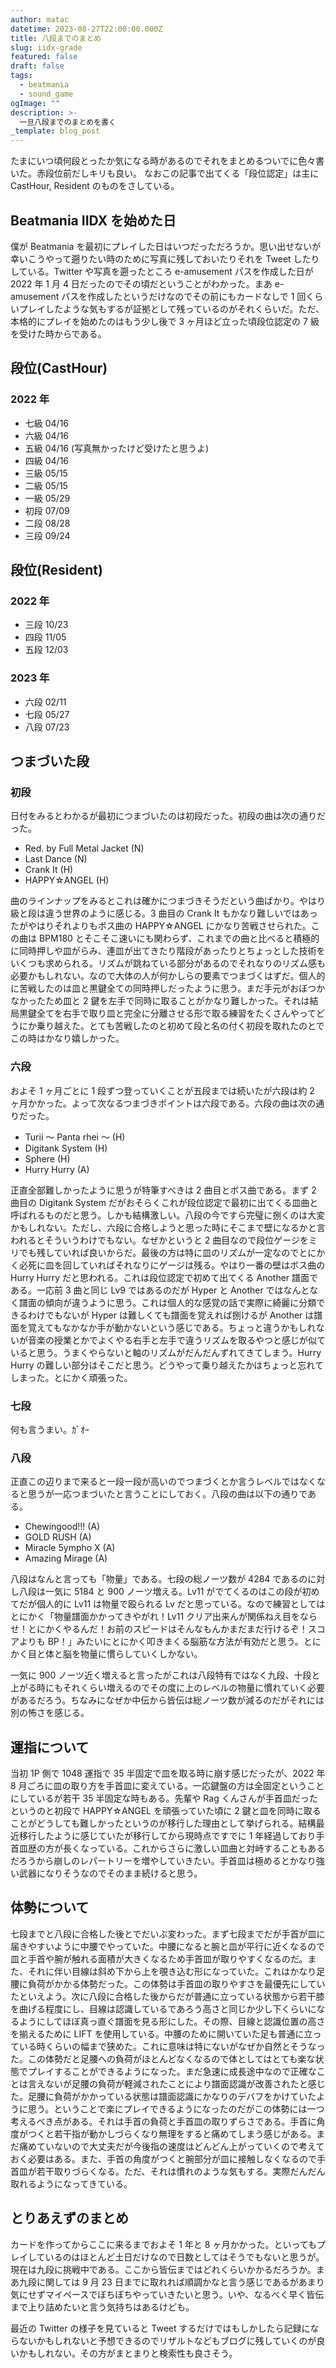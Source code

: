 ```yaml
---
author: matac
datetime: 2023-08-27T22:00:00.000Z
title: 八段までのまとめ
slug: iidx-grade
featured: false
draft: false
tags:
  - beatmania
  - sound_game
ogImage: ""
description: >-
  一旦八段までのまとめを書く
_template: blog_post
---
```


たまにいつ頃何段とったか気になる時があるのでそれをまとめるついでに色々書いた。赤段位前だしキリも良い。
なおこの記事で出てくる「段位認定」は主に CastHour, Resident のものをさしている。

## Beatmania IIDX を始めた日

僕が Beatmania を最初にプレイした日はいつだっただろうか。思い出せないが幸いこうやって遡りたい時のために写真に残しておいたりそれを Tweet したりしている。Twitter や写真を遡ったところ e-amusement パスを作成した日が 2022 年 1 月 4 日だったのでその頃だということがわかった。まあ e-amusement パスを作成したというだけなのでその前にもカードなしで 1 回くらいプレイしたような気もするが証拠として残っているのがそれくらいだ。ただ、本格的にプレイを始めたのはもう少し後で 3 ヶ月ほど立った頃段位認定の 7 級を受けた時からである。

## 段位(CastHour)

### 2022 年

- 七級 04/16
- 六級 04/16
- 五級 04/16 (写真無かったけど受けたと思うよ)
- 四級 04/16
- 三級 05/15
- 二級 05/15
- 一級 05/29
- 初段 07/09
- 二段 08/28
- 三段 09/24

## 段位(Resident)

### 2022 年

- 三段 10/23
- 四段 11/05
- 五段 12/03

### 2023 年

- 六段 02/11
- 七段 05/27
- 八段 07/23

## つまづいた段

### 初段

日付をみるとわかるが最初につまづいたのは初段だった。初段の曲は次の通りだった。

- Red. by Full Metal Jacket (N)
- Last Dance (N)
- Crank It (H)
- HAPPY☆ANGEL (H)

曲のラインナップをみるとこれは確かにつまづきそうだという曲ばかり。やはり級と段は違う世界のように感じる。3 曲目の Crank It もかなり難しいではあったがやはりそれよりもボス曲の HAPPY☆ANGEL にかなり苦戦させられた。この曲は BPM180 とそこそこ速いにも関わらず、これまでの曲と比べると積極的に同時押しや皿がらみ、連皿が出てきたり階段があったりとちょっとした技術をいくつも求められる。リズムが跳ねている部分があるのでそれなりのリズム感も必要かもしれない。なので大体の人が何かしらの要素でつまづくはずだ。個人的に苦戦したのは皿と黒鍵全ての同時押しだったように思う。まだ手元がおぼつかなかったため皿と 2 鍵を左手で同時に取ることがかなり難しかった。それは結局黒鍵全てを右手で取り皿と完全に分離させる形で取る練習をたくさんやってどうにか乗り越えた。とても苦戦したのと初めて段と名の付く初段を取れたのとでこの時はかなり嬉しかった。

### 六段

およそ 1 ヶ月ごとに 1 段ずつ登っていくことが五段までは続いたが六段は約 2 ヶ月かかった。よって次なるつまづきポイントは六段である。六段の曲は次の通りだった。

- Turii ～ Panta rhei ～ (H)
- Digitank System (H)
- Sphere (H)
- Hurry Hurry (A)

正直全部難しかったように思うが特筆すべきは 2 曲目とボス曲である。まず 2 曲目の Digitank System だがおそらくこれが段位認定で最初に出てくる皿曲と呼ばれるものだと思う。しかも結構激しい。八段の今ですら完璧に捌くのは大変かもしれない。ただし、六段に合格しようと思った時にそこまで壁になるかと言われるとそういうわけでもない。なぜかというと 2 曲目なので段位ゲージをミリでも残していれば良いからだ。最後の方は特に皿のリズムが一定なのでとにかく必死に皿を回していればそれなりにゲージは残る。やはり一番の壁はボス曲の Hurry Hurry だと思われる。これは段位認定で初めて出てくる Another 譜面である。一応前 3 曲と同じ Lv9 ではあるのだが Hyper と Another ではなんとなく譜面の傾向が違うように思う。これは個人的な感覚の話で実際に綺麗に分類できるわけでもないが Hyper は難しくても譜面を覚えれば捌けるが Another は譜面を覚えてもなかなか手が動かないという感じである。ちょっと違うかもしれないが音楽の授業とかでよくやる右手と左手で違うリズムを取るやつと感じが似ていると思う。うまくやらないと軸のリズムがだんだんずれてきてしまう。Hurry Hurry の難しい部分はそこだと思う。どうやって乗り越えたかはちょっと忘れてしまった。とにかく頑張った。

### 七段

何も言うまい。ｶﾞｵｰ

### 八段

正直この辺りまで来ると一段一段が高いのでつまづくとか言うレベルではなくなると思うが一応つまづいたと言うことにしておく。八段の曲は以下の通りである。

- Chewingood!!! (A)
- GOLD RUSH (A)
- Miracle 5ympho X (A)
- Amazing Mirage (A)

八段はなんと言っても「物量」である。七段の総ノーツ数が 4284 であるのに対し八段は一気に 5184 と 900 ノーツ増える。Lv11 がでてくるのはこの段が初めてだが個人的に Lv11 は物量で殴られる Lv だと思っている。なので練習としてはとにかく「物量譜面かかってきやがれ！Lv11 クリア出来んが関係ねえ目をならせ！とにかくやるんだ！お前のスピードはそんなもんかまだまだ行けるぞ！スコアよりも BP！」みたいにとにかく叩きまくる脳筋な方法が有効だと思う。とにかく目と体と脳を物量に慣らしていくしかない。

一気に 900 ノーツ近く増えると言ったがこれは八段特有ではなく九段、十段と上がる時にもそれくらい増えるのでその度に上のレベルの物量に慣れていく必要があるだろう。ちなみになぜか中伝から皆伝は総ノーツ数が減るのだがそれには別の怖さを感じる。

## 運指について

当初 1P 側で 1048 運指で 35 半固定で皿を取る時に崩す感じだったが、2022 年 8 月ごろに皿の取り方を手首皿に変えている。一応鍵盤の方は全固定ということにしているが若干 35 半固定な時もある。先輩や Rag くんさんが手首皿だったというのと初段で HAPPY☆ANGEL を頑張っていた頃に 2 鍵と皿を同時に取ることがどうしても難しかったというのが移行した理由として挙げられる。結構最近移行したように感じていたが移行してから現時点ですでに 1 年経過しており手首皿歴の方が長くなっている。これからさらに激しい皿曲と対峙することもあるだろうから崩しのレパートリーを増やしていきたい。手首皿は極めるとかなり強い武器になりそうなのでそのまま続けると思う。

## 体勢について

七段までと八段に合格した後とでだいぶ変わった。まず七段までだが手首が皿に届きやすいように中腰でやっていた。中腰になると腕と皿が平行に近くなるので皿と手首や腕が触れる面積が大きくなるため手首皿が取りやすくなるのだ。また、それに伴い目線は斜め下から上を覗き込む形になっていた。これはかなり足腰に負荷がかかる体勢だった。この体勢は手首皿の取りやすさを最優先にしていたといえよう。次に八段に合格した後からだが普通に立っている状態から若干膝を曲げる程度にし、目線は認識しているであろう高さと同じか少し下くらいになるようにしてほぼ真っ直ぐ譜面を見る形にした。その際、目線と認識位置の高さを揃えるために LIFT を使用している。中腰のために開いていた足も普通に立っている時くらいの幅まで狭めた。これに意味は特にないがなぜか自然とそうなった。この体勢だと足腰への負荷がほとんどなくなるので体としてはとても楽な状態でプレイすることができるようになった。まだ急速に成長途中なので正確なことは言えないが足腰の負荷が軽減されたことにより譜面認識が改善されたと感じた。足腰に負荷がかかっている状態は譜面認識にかなりのデバフをかけていたように思う。ということで楽にプレイできるようになったのだがこの体勢には一つ考えるべき点がある。それは手首の負荷と手首皿の取りずらさである。手首に角度がつくと若干指が動かしづらくなり無理をすると痛めてしまう感じがある。まだ痛めていないので大丈夫だが今後指の速度はどんどん上がっていくので考えておく必要はある。また、手首の角度がつくと腕部分が皿に接触しなくなるので手首皿が若干取りづらくなる。ただ、それは慣れのような気もする。実際だんだん取れるようになってきている。

## とりあえずのまとめ

カードを作ってからここに来るまでおよそ 1 年と 8 ヶ月かかった。といってもプレイしているのはほとんど土日だけなので日数としてはそうでもないと思うが。現在は九段に挑戦中である。ここから皆伝まではどれくらいかかるだろうか。まあ九段に関しては 9 月 23 日までに取れれば順調かなと言う感じであるがあまり気にせずマイペースでぼちぼちやっていきたいと思う。いや、なるべく早く皆伝まで上り詰めたいと言う気持ちはあるけども。

最近の Twitter の様子を見ていると Tweet するだけではもしかしたら記録にならないかもしれないと予想できるのでリザルトなどもブログに残していくのが良いかもしれない。その方がまとまりと検索性も良さそう。
